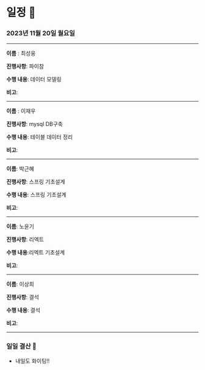 # 일정 📅
### 2023년 11월 20일 월요일
---

**이름** : 최성웅

**진행사항**: 파이참

**수행 내용**: 데이터 모델링

**비고**:  

---


**이름** : 이재우

**진행사항**:  mysql DB구축

**수행 내용**:  테이블 데이터 정리 

**비고**:  

---

**이름**:  박근혜

**진행사항**: 스프링 기초설계

**수행 내용**: 스프링 기초설계 

**비고**:  

---

**이름**:  노윤기

**진행사항**: 리엑트 

**수행 내용**:리엑트 기초설계

**비고**:  

---

**이름**:  이상희

**진행사항**: 결석

**수행 내용**: 결석

**비고**:  

---

### 일일 결산 📝
-  내일도 화이팅!!
